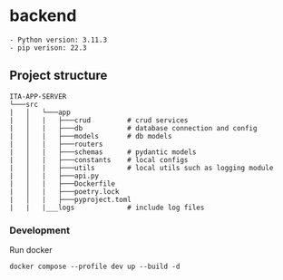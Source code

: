 # backend

    - Python version: 3.11.3
    - pip verison: 22.3

## Project structure

```
ITA-APP-SERVER
└───src
|   │   └───app
|   │   |   ├───crud         # crud services
|   │   |   ├───db           # database connection and config
|   │   |   ├───models       # db models
|   │   |   ├───routers
|   │   |   ├───schemas      # pydantic models
|   │   |   ├───constants    # local configs
|   │   |   ├───utils        # local utils such as logging module
|   │   |   ├───api.py
|   │   |   ├───Dockerfile
|   │   |   ├───poetry.lock
|   │   |   ├───pyproject.toml
|   |   |___logs             # include log files
```

### Development
Run docker

```
docker compose --profile dev up --build -d
```
